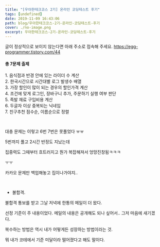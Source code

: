 ```yaml
---
title: "[우아한테크코스 2기] 온라인 코딩테스트 후기"
tags: [undefined]
date: 2019-11-09 16:43:06
path: blog/우아한테크코스-2기-온라인-코딩테스트-후기
cover: ./no-image.png
excerpt: 우아한테크코스-2기-온라인-코딩테스트-후기
---
```

글이 정상적으로 보이지 않는다면 아래 주소로 접속해 주세요.
https://egg-programmer.tistory.com/44
<h4 data-ke-size="size20">총 7문제 출제</h4>

1.&nbsp;음식점과&nbsp;반경&nbsp;안에&nbsp;있는&nbsp;라이더&nbsp;수&nbsp;계산   
2.&nbsp;한국시간으로&nbsp;시간대별&nbsp;로그&nbsp;발생수&nbsp;배열   
3.&nbsp;가장&nbsp;할인이&nbsp;많이&nbsp;되는&nbsp;경우의&nbsp;할인가격&nbsp;계산   
4.&nbsp;조건에&nbsp;맞게&nbsp;로그인,&nbsp;장바구니&nbsp;추가,&nbsp;주문하기&nbsp;실행&nbsp;여부&nbsp;판단   
5.&nbsp;족발&nbsp;재료&nbsp;구입비용&nbsp;계산   
6.&nbsp;두글자&nbsp;이상&nbsp;중복되는&nbsp;닉네임&nbsp;   
7.&nbsp;친구추천&nbsp;점수순,&nbsp;이름순으로&nbsp;정렬

&nbsp;

대충 문제는 이렇고 6번 7번은 못풀었다 ㅠㅠ

5번까지 풀고 2시간 반정도 지났는데

집중력도 그때부터 흐트러지고 뭔가 복잡해져서 엉망진창됨ㅋㅋㅋ

ㅜㅜ&nbsp;

카카오 문제만 백업해놓고 집이나가야지..&nbsp;

&nbsp;

+ 불합격.

불합격 통보를 받고 그날 저녁에 한통의 메일이 더 왔다.

선정 기준이 주 내용이었다. 메일의 내용은 공개해도 되나 싶어서.. 그저 마음에 새기겠다.

복수하는 방법은 역시 내가 어떻게든 성장하는 방법이라는 것.

뭐 내가 코테에서 기준 미달이라 떨어졌다고 해도 말이다.